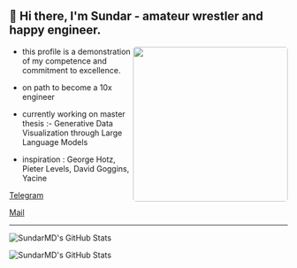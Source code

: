 ## 👋 Hi there, I'm Sundar - amateur wrestler and happy engineer.

<img  align="right" style="border-radius: 5px;" height="280" src="./Hodaka.gif" />

- this profile is a demonstration of my competence and commitment to excellence.

- on path to become a 10x engineer

- currently working on master thesis :- Generative Data Visualization through Large Language Models

- inspiration : George Hotz, Pieter Levels, David Goggins, Yacine 

[Telegram](https://t.me/Sundar159)

[Mail](mailto:sundardas159@gmail.com)




---
<p><img src="https://github-readme-stats.vercel.app/api/top-langs/?username=SundarMD&theme=dark&show_icons=true&hide_border=true&layout=compact" alt="SundarMD's GitHub Stats" /></p>
 
 
<p><img src="https://github-readme-streak-stats.herokuapp.com/?user=SundarMD&theme=default&hide_border=true&theme=dark" alt="SundarMD's GitHub Stats" /></p>
